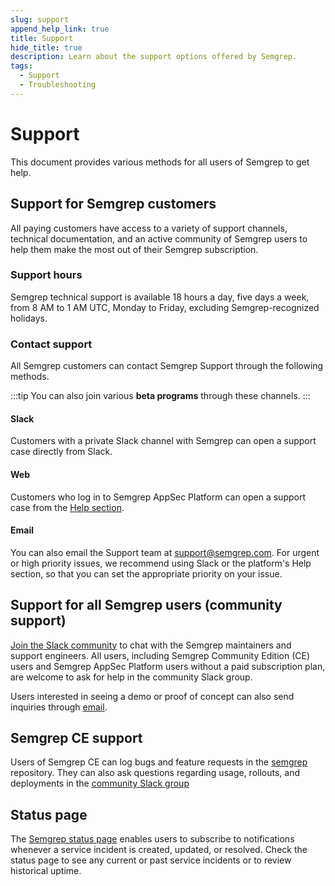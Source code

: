 ```yaml
---
slug: support
append_help_link: true
title: Support
hide_title: true
description: Learn about the support options offered by Semgrep.
tags:
  - Support
  - Troubleshooting
---
```


# Support

This document provides various methods for all users of Semgrep to get help.

## Support for Semgrep customers

All paying customers have access to a variety of support channels, technical
documentation, and an active community of Semgrep users to help them make the
most out of their Semgrep subscription.

### Support hours

Semgrep technical support is available 18 hours a day, five days a week, from 8
AM to 1 AM UTC, Monday to Friday, excluding Semgrep-recognized holidays.

### Contact support

All Semgrep customers can contact Semgrep Support through the following methods.

:::tip
You can also join various **beta programs** through these channels.
:::

#### Slack

Customers with a private Slack channel with Semgrep can open a support case
directly from Slack.

#### Web

Customers who log in to Semgrep AppSec Platform can open a support case
from the [Help section](https://semgrep.dev/orgs/-/support).

#### Email

You can also email the Support team at
[support@semgrep.com](mailto:support@semgrep.com). For urgent or high
priority issues, we recommend using Slack or the platform's Help section,
so that you can set the appropriate priority on your issue.

## Support for all Semgrep users (community support)

[Join the Slack community](https://go.semgrep.dev/slack) to chat with the
Semgrep maintainers and support engineers. All users, including Semgrep Community Edition (CE) users and Semgrep AppSec Platform users without a paid subscription plan, are welcome to ask for help in the community Slack group.

Users interested in seeing a demo or proof of concept can also send inquiries
through [email](mailto:support@semgrep.com).

## Semgrep CE support

Users of Semgrep CE can log bugs and feature requests in the
[semgrep](https://github.com/semgrep/semgrep/issues) repository. They can also
ask questions regarding usage, rollouts, and deployments in the [community Slack
group](https://go.semgrep.dev/slack)

## Status page

The [Semgrep status page](https://status.semgrep.dev/) enables users to
subscribe to notifications whenever a service incident is created, updated, or
resolved. Check the status page to see any current or past service incidents or
to review historical uptime.
